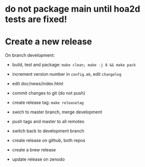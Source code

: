# do not package main until hoa2d tests are fixed!

# Create a new release

On branch development:

- build, test and package: `make clean; make -j 8 && make pack`

- increment version number in `config.mk`, edit `changelog`

- edit doc/news/index.html

- commit changes to git (do not push)

- create release tag: `make releasetag`

- swich to master branch, merge development

- push tags and master to all remotes

- switch back to development branch

- create release on github, both repos

- create a brew release

- update release on zenodo
